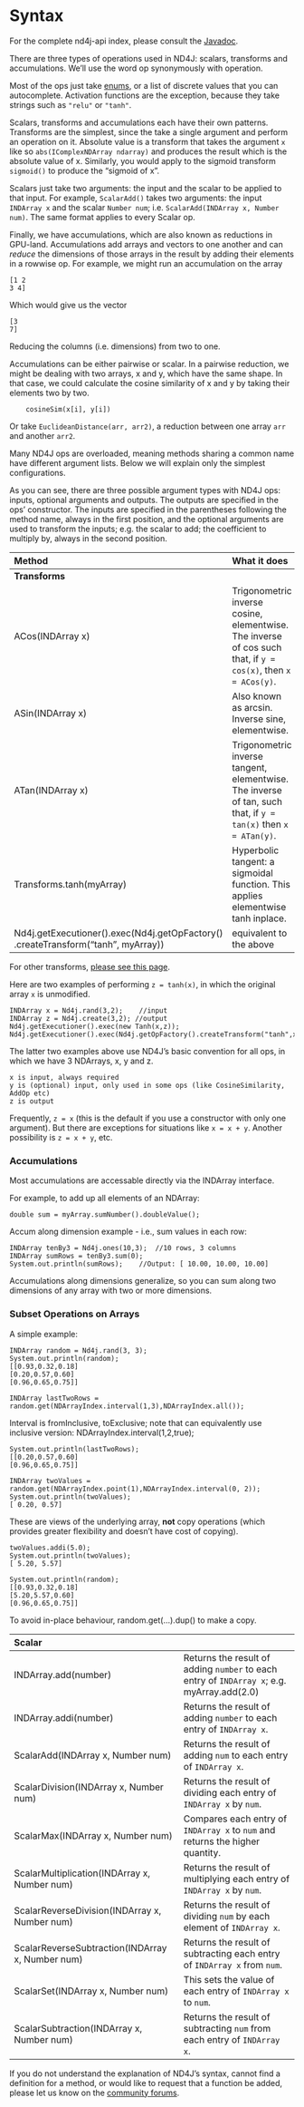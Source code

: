 # Syntax

For the complete nd4j-api index, please consult the [Javadoc](https://deeplearning4j.org/api/latest/).

There are three types of operations used in ND4J: scalars, transforms and accumulations. We’ll use the word op synonymously with operation.

Most of the ops just take [enums](https://docs.oracle.com/javase/tutorial/java/javaOO/enum.html), or a list of discrete values that you can autocomplete. Activation functions are the exception, because they take strings such as `"relu"` or `"tanh"`.

Scalars, transforms and accumulations each have their own patterns. Transforms are the simplest, since the take a single argument and perform an operation on it. Absolute value is a transform that takes the argument `x` like so `abs(IComplexNDArray ndarray)` and produces the result which is the absolute value of x. Similarly, you would apply to the sigmoid transform `sigmoid()` to produce the “sigmoid of x”.

Scalars just take two arguments: the input and the scalar to be applied to that input. For example, `ScalarAdd()` takes two arguments: the input `INDArray x` and the scalar `Number num`; i.e. `ScalarAdd(INDArray x, Number num)`. The same format applies to every Scalar op.

Finally, we have accumulations, which are also known as reductions in GPU-land. Accumulations add arrays and vectors to one another and can _reduce_ the dimensions of those arrays in the result by adding their elements in a rowwise op. For example, we might run an accumulation on the array

```text
[1 2
3 4]
```

Which would give us the vector

```text
[3
7]
```

Reducing the columns \(i.e. dimensions\) from two to one.

Accumulations can be either pairwise or scalar. In a pairwise reduction, we might be dealing with two arrays, x and y, which have the same shape. In that case, we could calculate the cosine similarity of x and y by taking their elements two by two.

```text
    cosineSim(x[i], y[i])
```

Or take `EuclideanDistance(arr, arr2)`, a reduction between one array `arr` and another `arr2`.

Many ND4J ops are overloaded, meaning methods sharing a common name have different argument lists. Below we will explain only the simplest configurations.

As you can see, there are three possible argument types with ND4J ops: inputs, optional arguments and outputs. The outputs are specified in the ops’ constructor. The inputs are specified in the parentheses following the method name, always in the first position, and the optional arguments are used to transform the inputs; e.g. the scalar to add; the coefficient to multiply by, always in the second position.

| Method | What it does |
| :--- | :--- |
| **Transforms** |  |
| ACos\(INDArray x\) | Trigonometric inverse cosine, elementwise. The inverse of cos such that, if `y = cos(x)`, then `x = ACos(y)`. |
| ASin\(INDArray x\) | Also known as arcsin. Inverse sine, elementwise. |
| ATan\(INDArray x\) | Trigonometric inverse tangent, elementwise. The inverse of tan, such that, if `y = tan(x)` then `x = ATan(y)`. |
| Transforms.tanh\(myArray\) | Hyperbolic tangent: a sigmoidal function. This applies elementwise tanh inplace. |
| Nd4j.getExecutioner\(\).exec\(Nd4j.getOpFactory\(\) .createTransform\(“tanh”, myArray\)\) | equivalent to the above |

For other transforms, [please see this page](https://deeplearning4j.org/api/latest/org/nd4j/linalg/ops/transforms/Transforms.html).

Here are two examples of performing `z = tanh(x)`, in which the original array `x` is unmodified.

```text
INDArray x = Nd4j.rand(3,2);	//input
INDArray z = Nd4j.create(3,2); //output
Nd4j.getExecutioner().exec(new Tanh(x,z));
Nd4j.getExecutioner().exec(Nd4j.getOpFactory().createTransform("tanh",x,z));
```

The latter two examples above use ND4J’s basic convention for all ops, in which we have 3 NDArrays, x, y and z.

```text
x is input, always required
y is (optional) input, only used in some ops (like CosineSimilarity, AddOp etc)
z is output
```

Frequently, `z = x` \(this is the default if you use a constructor with only one argument\). But there are exceptions for situations like `x = x + y`. Another possibility is `z = x + y`, etc.

### Accumulations <a id="accumulations"></a>

Most accumulations are accessable directly via the INDArray interface.

For example, to add up all elements of an NDArray:

```text
double sum = myArray.sumNumber().doubleValue();
```

Accum along dimension example - i.e., sum values in each row:

```text
INDArray tenBy3 = Nd4j.ones(10,3);	//10 rows, 3 columns
INDArray sumRows = tenBy3.sum(0);
System.out.println(sumRows);	//Output: [ 10.00, 10.00, 10.00]
```

Accumulations along dimensions generalize, so you can sum along two dimensions of any array with two or more dimensions.

### Subset Operations on Arrays <a id="subset-operations-on-arrays"></a>

A simple example:

```text
INDArray random = Nd4j.rand(3, 3);
System.out.println(random);
[[0.93,0.32,0.18]
[0.20,0.57,0.60]
[0.96,0.65,0.75]]

INDArray lastTwoRows = random.get(NDArrayIndex.interval(1,3),NDArrayIndex.all());
```

Interval is fromInclusive, toExclusive; note that can equivalently use inclusive version: NDArrayIndex.interval\(1,2,true\);

```text
System.out.println(lastTwoRows);
[[0.20,0.57,0.60]
[0.96,0.65,0.75]]

INDArray twoValues = random.get(NDArrayIndex.point(1),NDArrayIndex.interval(0, 2));
System.out.println(twoValues);
[ 0.20, 0.57]
```

These are views of the underlying array, **not** copy operations \(which provides greater flexibility and doesn’t have cost of copying\).

```text
twoValues.addi(5.0);
System.out.println(twoValues);
[ 5.20, 5.57]

System.out.println(random);
[[0.93,0.32,0.18]
[5.20,5.57,0.60]
[0.96,0.65,0.75]]
```

To avoid in-place behaviour, random.get\(…\).dup\(\) to make a copy.

| **Scalar** |  |
| :--- | :--- |
| INDArray.add\(number\) | Returns the result of adding `number` to each entry of `INDArray x`; e.g. myArray.add\(2.0\) |
| INDArray.addi\(number\) | Returns the result of adding `number` to each entry of `INDArray x`. |
| ScalarAdd\(INDArray x, Number num\) | Returns the result of adding `num` to each entry of `INDArray x`. |
| ScalarDivision\(INDArray x, Number num\) | Returns the result of dividing each entry of `INDArray x` by `num`. |
| ScalarMax\(INDArray x, Number num\) | Compares each entry of `INDArray x` to `num` and returns the higher quantity. |
| ScalarMultiplication\(INDArray x, Number num\) | Returns the result of multiplying each entry of `INDArray x` by `num`. |
| ScalarReverseDivision\(INDArray x, Number num\) | Returns the result of dividing `num` by each element of `INDArray x`. |
| ScalarReverseSubtraction\(INDArray x, Number num\) | Returns the result of subtracting each entry of `INDArray x` from `num`. |
| ScalarSet\(INDArray x, Number num\) | This sets the value of each entry of `INDArray x` to `num`. |
| ScalarSubtraction\(INDArray x, Number num\) | Returns the result of subtracting `num` from each entry of `INDArray x`. |

If you do not understand the explanation of ND4J’s syntax, cannot find a definition for a method, or would like to request that a function be added, please let us know on the [community forums](https://community.konduit.ai/).

